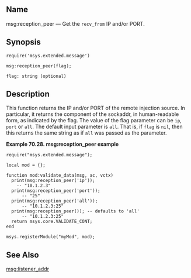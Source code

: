 <a name="lua.ref.msg_reception_peer"></a>
## Name

msg:reception_peer — Get the `recv_from` IP and/or PORT.

<a name="idp15869744"></a>
## Synopsis

`require('msys.extended.message')`

`msg:reception_peer(flag);`

`flag: string (optional)`<a name="idp15873472"></a>
## Description

This function returns the IP and/or PORT of the remote injection source. In particular, it returns the component of the sockaddr, in human-readable form, as indicated by the flag. The value of the flag parameter can be `ip`, `port` or `all`. The default input parameter is `all`. That is, if `flag` is `nil`, then this returns the same string as if `all` was passed as the parameter.

<a name="lua.ref.msg_reception_peer.example"></a>

**Example 70.28. msg:reception_peer example**

```
require("msys.extended.message");

local mod = {};

function mod:validate_data(msg, ac, vctx)
  print(msg:reception_peer('ip'));
    -- "10.1.2.3"
  print(msg:reception_peer('port'));
      -- "25"
  print(msg:reception_peer('all'));
      -- "10.1.2.3:25"
  print(msg:reception_peer()); -- defaults to 'all'
      -- "10.1.2.3:25"
  return msys.core.VALIDATE_CONT;
end

msys.registerModule("myMod", mod);
```

<a name="idp15881632"></a>
## See Also

[msg:listener_addr](lua.ref.msg_listener_addr.php "msg:listener_addr")

